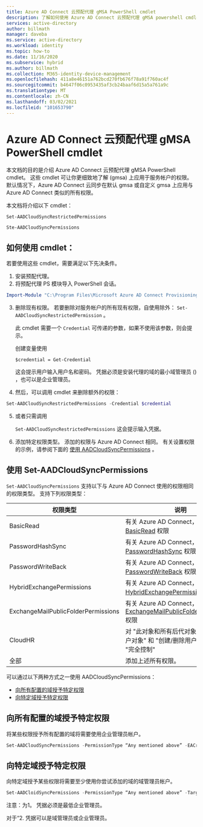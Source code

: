 ```yaml
---
title: Azure AD Connect 云预配代理 gMSA PowerShell cmdlet
description: 了解如何使用 Azure AD Connect 云预配代理 gMSA powershell cmdlet。
services: active-directory
author: billmath
manager: daveba
ms.service: active-directory
ms.workload: identity
ms.topic: how-to
ms.date: 11/16/2020
ms.subservice: hybrid
ms.author: billmath
ms.collection: M365-identity-device-management
ms.openlocfilehash: 411a8e46151a762bcd270fb676f78a91f760ac4f
ms.sourcegitcommit: b4647f06c0953435af3cb24baaf6d15a5a761a9c
ms.translationtype: MT
ms.contentlocale: zh-CN
ms.lasthandoff: 03/02/2021
ms.locfileid: "101653790"
---
```

# <a name="azure-ad-connect-cloud-provisioning-agent-gmsa-powershell-cmdlets"></a>Azure AD Connect 云预配代理 gMSA PowerShell cmdlet

本文档的目的是介绍 Azure AD Connect 云预配代理 gMSA PowerShell cmdlet。 这些 cmdlet 可让你更细致地了解 (gmsa) 上应用于服务帐户的权限。 默认情况下，Azure AD Connect 云同步在默认 gmsa 或自定义 gmsa 上应用与 Azure AD Connect 类似的所有权限。 

本文档将介绍以下 cmdlet：  

`Set-AADCloudSyncRestrictedPermissions`

`Ste-AADCloudSyncPermissions` 

## <a name="how-to-use-the-cmdlets"></a>如何使用 cmdlet：  

若要使用这些 cmdlet，需要满足以下先决条件。

1. 安装预配代理。 
2. 将预配代理 PS 模块导入 PowerShell 会话。 

 ```PowerShell
 Import-Module "C:\Program Files\Microsoft Azure AD Connect Provisioning Agent\Microsoft.CloudSync.Powershell.dll"  
 ```
3. 删除现有权限。  若要删除对服务帐户的所有现有权限，自使用除外： `Set-AADCloudSyncRestrictedPermission` 。  

    此 cmdlet 需要一个 `Credential` 可传递的参数，如果不使用该参数，则会提示。

    创建变量使用  

   `$credential = Get-Credential` 

   这会提示用户输入用户名和密码。 凭据必须是安装代理的域的最小域管理员 () ，也可以是企业管理员。 

4.  然后，可以调用 cmdlet 来删除额外的权限： 
   ```PowerShell
   Set-AADCloudSyncRestrictedPermissions -Credential $credential 
   ```
5. 或者只需调用 

   `Set-AADCloudSyncRestrictedPermissions` 这会提示输入凭据。 

 6.  添加特定权限类型。  添加的权限与 Azure AD Connect 相同。  有关设置权限的示例，请参阅下面的 [使用 AADCloudSyncPermissions](#using-set-aadcloudsyncpermissions) 。

## <a name="using-set-aadcloudsyncpermissions"></a>使用 Set-AADCloudSyncPermissions 
`Set-AADCloudSyncPermissions` 支持以下与 Azure AD Connect 使用的权限相同的权限类型。 支持下列权限类型： 

|权限类型|说明|
|-----|-----|
|BasicRead| 有关 Azure AD Connect，请参阅 [BasicRead](../../active-directory/hybrid/how-to-connect-configure-ad-ds-connector-account.md#configure-basic-read-only-permissions) 权限|
|PasswordHashSync|有关 Azure AD Connect，请参阅 [PasswordHashSync](../../active-directory/hybrid/how-to-connect-configure-ad-ds-connector-account.md#permissions-for-password-hash-synchronization) 权限|
|PasswordWriteBack|有关 Azure AD Connect，请参阅 [PasswordWriteBack](../../active-directory/hybrid/how-to-connect-configure-ad-ds-connector-account.md#permissions-for-password-writeback) 权限|
|HybridExchangePermissions|有关 Azure AD Connect，请参阅 [HybridExchangePermissions](../../active-directory/hybrid/how-to-connect-configure-ad-ds-connector-account.md#permissions-for-exchange-hybrid-deployment) 权限| 
|ExchangeMailPublicFolderPermissions| 有关 Azure AD Connect，请参阅 [ExchangeMailPublicFolderPermissions](../../active-directory/hybrid/how-to-connect-configure-ad-ds-connector-account.md#permissions-for-exchange-mail-public-folders-preview) 权限| 
|CloudHR| 对 "此对象和所有后代对象" 上的 "子代用户对象" 和 "创建/删除用户对象" 应用 "完全控制"| 
|全部|添加上述所有权限。| 



可以通过以下两种方式之一使用 AADCloudSyncPermissions：
- [向所有配置的域授予特定权限](#grant-a-certain-permission-to-all-configured-domains) 
- [向特定域授予特定权限](#grant-a-certain-permission-to-a-specific-domain) 
## <a name="grant-a-certain-permission-to-all-configured-domains"></a>向所有配置的域授予特定权限 
将某些权限授予所有配置的域将需要使用企业管理员帐户。


 ```PowerShell
Set-AADCloudSyncPermissions -PermissionType “Any mentioned above” -EACredential $credential (prepopulated same as above [$credential = Get-Credential]) 
```

## <a name="grant-a-certain-permission-to-a-specific-domain"></a>向特定域授予特定权限 
向特定域授予某些权限将需要至少使用你尝试添加的域的域管理员帐户。


 ```PowerShell
Set-AADCloidSyncPermissions -PermissionType “Any mentioned above” -TargetDomain “FQDN of domain” (has to be already configured through wizard) -TargetDomaincredential $credential(same as above) 
```
 

注意：为1。 凭据必须是最低企业管理员。 

对于“2. 凭据可以是域管理员或企业管理员。 

  

